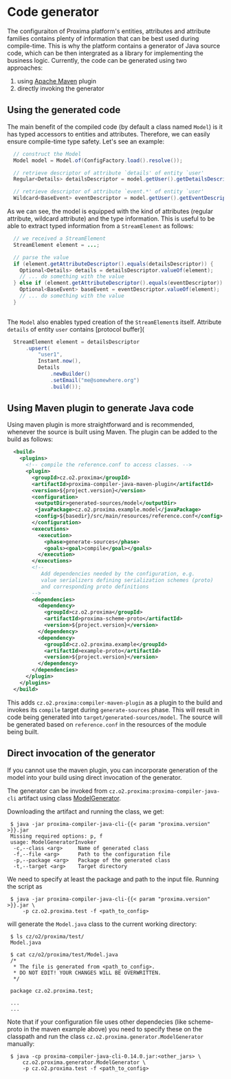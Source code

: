 # Code generator

The configuraiton of Proxima platform's entities, attributes and attribute families contains plenty of information that can be best used during compile-time. This is why the platform contains a generator of Java source code, which can be then intergrated as a library for implementing the business logic. Currently, the code can be generated using two approaches:
 1. using [Apache Maven](https://maven.apache.org/) plugin
 1. directly invoking the generator

## Using the generated code

The main benefit of the compiled code (by default a class named `Model`) is it has typed accessors to entities and attributes. Therefore, we can easily ensure compile-time type safety. Let's see an example:

```java
  // construct the Model
  Model model = Model.of(ConfigFactory.load().resolve());

  // retrieve descriptor of attribute `details' of entity `user'
  Regular<Details> detailsDescriptor = model.getUser().getDetailsDescriptor();

  // retrieve descriptor of attribute `event.*' of entity `user'
  Wildcard<BaseEvent> eventDescriptor = model.getUser().getEventDescriptor();
```

As we can see, the model is equipped with the kind of attributes (regular attribute, wildcard attribute) and the type information. This is useful to be able to extract typed information from a `StreamElement` as follows:
```java
  // we received a StreamElement
  StreamElement element = ...;

  // parse the value
  if (element.getAttributeDescriptor().equals(detailsDescriptor)) {
    Optional<Details> details = detailsDescriptor.valueOf(element);
    // ... do something with the value
  } else if (element.getAttributeDescriptor().equals(eventDescriptor)) {
    Optional<BaseEvent> baseEvent = eventDescriptor.valueOf(element);
    // ... do something with the value
  }
  
```

The `Model` also enables typed creation of the `StreamElement`s itself. Attribute `details` of entity `user` contains [protocol buffer](
```java
  StreamElement element = detailsDescriptor
      .upsert(
          "user1",
          Instant.now(),
          Details
              .newBuilder()
              .setEmail("me@somewhere.org")
              .build());
```

## Using Maven plugin to generate Java code
Using maven plugin is more straightforward and is recommended, whenever the source is built using Maven. The plugin can be added to the build as follows:
```xml
  <build>
    <plugins>
      <!-- compile the reference.conf to access classes. -->
      <plugin>
        <groupId>cz.o2.proxima</groupId>
        <artifactId>proxima-compiler-java-maven-plugin</artifactId>
        <version>${project.version}</version>
        <configuration>
         <outputDir>generated-sources/model</outputDir>
         <javaPackage>cz.o2.proxima.example.model</javaPackage>
         <config>${basedir}/src/main/resources/reference.conf</config>
        </configuration>
        <executions>
          <execution>
            <phase>generate-sources</phase>
            <goals><goal>compile</goal></goals>
          </execution>
        </executions>
        <!--
           Add dependencies needed by the configuration, e.g.
           value serializers defining serialization schemes (proto)
           and corresponding proto definitions
        -->
        <dependencies>
          <dependency>
            <groupId>cz.o2.proxima</groupId>
            <artifactId>proxima-scheme-proto</artifactId>
            <version>${project.version}</version>
          </dependency>
          <dependency>
            <groupId>cz.o2.proxima.example</groupId>
            <artifactId>example-proto</artifactId>
            <version>${project.version}</version>
          </dependency>
        </dependencies>
      </plugin>
    </plugins>
  </build>

```

This adds `cz.o2.proxima:compiler-maven-plugin` as a plugin to the build and invokes its `compile` target during `generate-sources` phase. This will result in code being generated into `target/generated-sources/model`. The source will be generated based on `reference.conf` in the resources of the module being built.

## Direct invocation of the generator

If you cannot use the maven plugin, you can incorporate generation of the model into your build using direct invocation of the generator.

The generator can be invoked from `cz.o2.proxima:proxima-compiler-java-cli` artifact using class [ModelGenerator](https://datadrivencz.github.io/proxima-platform/apidocs/cz/o2/proxima/generator/ModelGenerator.html).

Downloading the artifact and running the class, we get:
```shell
 $ java -jar proxima-compiler-java-cli-{{< param "proxima.version" >}}.jar
 Missing required options: p, f
 usage: ModelGeneratorInvoker
  -c,--class <arg>     Name of generated class
  -f,--file <arg>      Path to the configuration file
  -p,--package <arg>   Package of the generated class
  -t,--target <arg>    Target directory
```

We need to specify at least the package and path to the input file. Running the script as
```shell
 $ java -jar proxima-compiler-java-cli-{{< param "proxima.version" >}}.jar \
     -p cz.o2.proxima.test -f <path_to_config>
```

will generate the `Model.java` class to the current working directory:
```shell
 $ ls cz/o2/proxima/test/
 Model.java

 $ cat cz/o2/proxima/test/Model.java
 /*
  * The file is generated from <path_to_config>.
  * DO NOT EDIT! YOUR CHANGES WILL BE OVERWRITTEN.
  */

 package cz.o2.proxima.test;
 
 ...
 ...
```

Note that if your configuration file uses other dependecies (like scheme-proto in the maven example above) you need to specify these on the classpath and run the class `cz.o2.proxima.generator.ModelGenerator` manually:
```shell
 $ java -cp proxima-compiler-java-cli-0.14.0.jar:<other_jars> \
     cz.o2.proxima.generator.ModelGenerator \
     -p cz.o2.proxima.test -f <path_to_config>
```
